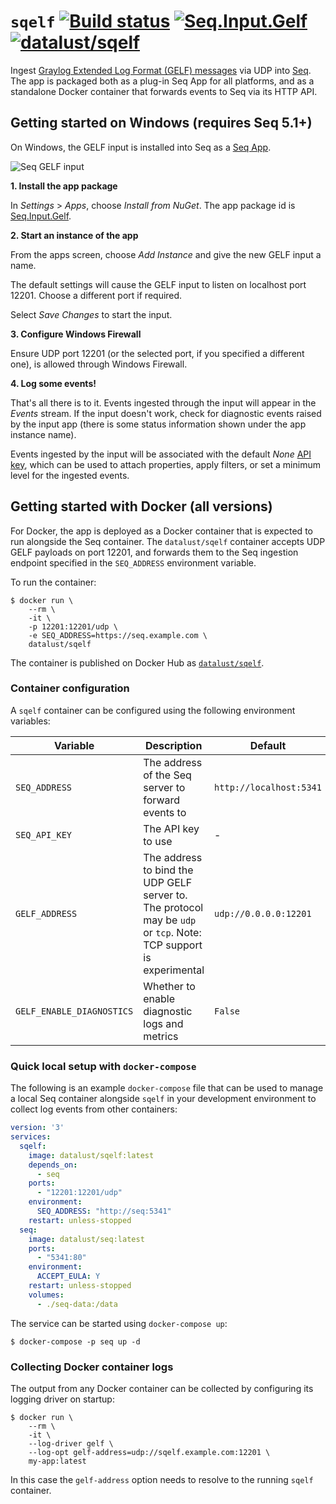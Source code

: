 # `sqelf` [![Build status](https://ci.appveyor.com/api/projects/status/t32q67tvbvsgjxck?svg=true)](https://ci.appveyor.com/project/datalust/sqelf) [![Seq.Input.Gelf](https://img.shields.io/nuget/v/Seq.Input.Gelf.svg?style=flat)](https://nuget.org/packages/Seq.Input.Gelf) [![datalust/sqelf](https://img.shields.io/badge/docker-datalust%2Fsqelf-yellowgreen.svg)](https://hub.docker.com/r/datalust/sqelf)

Ingest [Graylog Extended Log Format (GELF) messages](http://docs.graylog.org/en/2.5/pages/gelf.html) via UDP into [Seq](https://datalust.co/seq). The app is packaged both as a plug-in Seq App for all platforms, and as a standalone Docker container that forwards events to Seq via its HTTP API.

## Getting started on Windows (requires Seq 5.1+)

On Windows, the GELF input is installed into Seq as a [Seq App](https://docs.getseq.net/docs/installing-seq-apps).

![Seq GELF input](https://raw.githubusercontent.com/datalust/sqelf/master/asset/app-screenshot.png)

**1. Install the app package**

In _Settings_ > _Apps_, choose _Install from NuGet_. The app package id is [Seq.Input.Gelf](https://nuget.org/packages/Seq.Input.Gelf).

**2. Start an instance of the app**

From the apps screen, choose _Add Instance_ and give the new GELF input a name.

The default settings will cause the GELF input to listen on localhost port 12201. Choose a different port if required.

Select _Save Changes_ to start the input.

**3. Configure Windows Firewall**

Ensure UDP port 12201 (or the selected port, if you specified a different one), is allowed through Windows Firewall.

**4. Log some events!**

That's all there is to it. Events ingested through the input will appear in the _Events_ stream. If the input doesn't work, check for diagnostic events raised by the input app (there is some status information shown under the app instance name).

Events ingested by the input will be associated with the default _None_ [API key](https://docs.getseq.net/docs/api-keys), which can be used to attach properties, apply filters, or set a minimum level for the ingested events.

## Getting started with Docker (all versions)

For Docker, the app is deployed as a Docker container that is expected to run alongside the Seq container. The `datalust/sqelf` container accepts UDP GELF payloads on port 12201, and forwards them to the Seq ingestion endpoint specified in the `SEQ_ADDRESS` environment variable.

To run the container:

```shell
$ docker run \
    --rm \
    -it \
    -p 12201:12201/udp \
    -e SEQ_ADDRESS=https://seq.example.com \
    datalust/sqelf
```

The container is published on Docker Hub as [`datalust/sqelf`](https://hub.docker.com/r/datalust/sqelf).

### Container configuration

A `sqelf` container can be configured using the following environment variables:

| Variable | Description | Default |
| -------- | ----------- | ------- |
| `SEQ_ADDRESS`| The address of the Seq server to forward events to | `http://localhost:5341` |
| `SEQ_API_KEY` | The API key to use | - |
| `GELF_ADDRESS` | The address to bind the UDP GELF server to. The protocol may be `udp` or `tcp`. Note: TCP support is experimental | `udp://0.0.0.0:12201` |
| `GELF_ENABLE_DIAGNOSTICS` | Whether to enable diagnostic logs and metrics | `False` |

### Quick local setup with `docker-compose`

The following is an example `docker-compose` file that can be used to manage a local Seq container alongside `sqelf` in your development environment to collect log events from other containers:

```yaml
version: '3'
services:
  sqelf:
    image: datalust/sqelf:latest
    depends_on:
      - seq
    ports:
      - "12201:12201/udp"
    environment:
      SEQ_ADDRESS: "http://seq:5341"
    restart: unless-stopped
  seq:
    image: datalust/seq:latest
    ports:
      - "5341:80"
    environment:
      ACCEPT_EULA: Y
    restart: unless-stopped
    volumes:
      - ./seq-data:/data
```

The service can be started using `docker-compose up`:

```shell
$ docker-compose -p seq up -d
```

### Collecting Docker container logs

The output from any Docker container can be collected by configuring its logging driver on startup:

```shell
$ docker run \
    --rm \
    -it \
    --log-driver gelf \
    --log-opt gelf-address=udp://sqelf.example.com:12201 \
    my-app:latest
```

In this case the `gelf-address` option needs to resolve to the running `sqelf` container.
